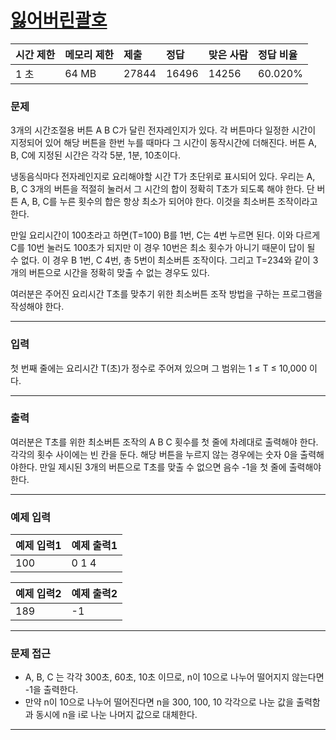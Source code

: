 # [잃어버린괄호](https://www.acmicpc.net/problem/1541)

<div align = center>

| 시간 제한 | 메모리 제한 | 제출 | 정답 | 맞은 사람 | 정답 비율 |
| :-------- | :---------- | :------ | :----- | :-------- | :-------- |
|    1 초   |    64 MB   |  27844 | 16496 |   14256  |  	60.020%     |

</div>

### 문제

3개의 시간조절용 버튼 A B C가 달린 전자레인지가 있다. 각 버튼마다 일정한 시간이 지정되어 있어 해당 버튼을 한번 누를 때마다 그 시간이 동작시간에 더해진다. 버튼 A, B, C에 지정된 시간은 각각 5분, 1분, 10초이다.

냉동음식마다 전자레인지로 요리해야할 시간 T가 초단위로 표시되어 있다. 우리는 A, B, C 3개의 버튼을 적절히 눌러서 그 시간의 합이 정확히 T초가 되도록 해야 한다. 단 버튼 A, B, C를 누른 횟수의 합은 항상 최소가 되어야 한다. 이것을 최소버튼 조작이라고 한다. 

만일 요리시간이 100초라고 하면(T=100) B를 1번, C는 4번 누르면 된다. 이와 다르게 C를 10번 눌러도 100초가 되지만 이 경우 10번은 최소 횟수가 아니기 때문이 답이 될 수 없다. 이 경우 B 1번, C 4번, 총 5번이 최소버튼 조작이다. 그리고 T=234와 같이 3개의 버튼으로 시간을 정확히 맞출 수 없는 경우도 있다. 

여러분은 주어진 요리시간 T초를 맞추기 위한 최소버튼 조작 방법을 구하는 프로그램을 작성해야 한다. 



---

### 입력

첫 번째 줄에는 요리시간 T(초)가 정수로 주어져 있으며 그 범위는 1 ≤ T ≤ 10,000 이다. 




---

### 출력

여러분은 T초를 위한 최소버튼 조작의 A B C 횟수를 첫 줄에 차례대로 출력해야 한다. 각각의 횟수 사이에는 빈 칸을 둔다. 해당 버튼을 누르지 않는 경우에는 숫자 0을 출력해야한다. 만일 제시된 3개의 버튼으로 T초를 맞출 수 없으면 음수 -1을 첫 줄에 출력해야 한다. 

---

### 예제 입력

| 예제 입력1 | 예제 출력1 |
| :--- | :--- |
|  100  |   0 1 4   |

| 예제 입력2 | 예제 출력2 |
| :--- | :--- |
|  189  |   -1   |



---

### 문제 접근

- A, B, C 는 각각 300초, 60초, 10초 이므로, n이 10으로 나누어 떨어지지 않는다면 -1을 출력한다. 
- 만약 n이 10으로 나누어 떨어진다면 n을 300, 100, 10 각각으로 나눈 값을 출력함과 동시에 n을 i로 나눈 나머지 값으로 대체한다. 

--- 









